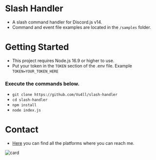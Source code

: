 # Slash Handler

- A slash command handler for Discord.js v14.
- Command and event file examples are located in the `/samples` folder.

# Getting Started

- This project requires Node.js 16.9 or higher to use.
- Put your token in the `TOKEN` section of the .env file. Example `TOKEN=YOUR_TOKEN_HERE`

### Execute the commands below.
- `git clone https://github.com/Vu4ll/slash-handler`
- `cd slash-handler`
- `npm install`
- `node index.js`

# Contact

- [Here](https://vu4ll.com.tr/) you can find all the platforms where you can reach me.

![card](https://discord.c99.nl/widget/theme-3/269480080823025664.png)
